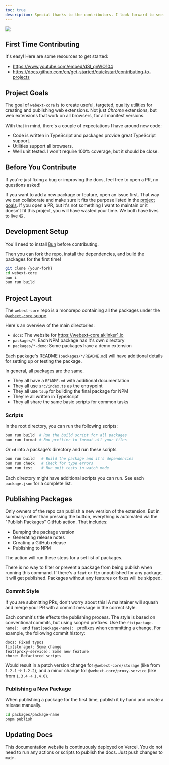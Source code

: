 ```yaml
---
toc: true
description: Special thanks to the contributors. I look forward to seeing you in the list!
---
```


<a href="https://github.com/aklinker1/webext-core/graphs/contributors">
  <img src="https://contrib.rocks/image?repo=aklinker1/webext-core" />
</a>

## First Time Contributing

It's easy! Here are some resources to get started:

- https://www.youtube.com/embed/dSl_qnWO104
- https://docs.github.com/en/get-started/quickstart/contributing-to-projects

## Project Goals

The goal of `webext-core` is to create useful, targeted, quality utilities for creating and publishing web extensions. Not just _Chrome_ extensions, but web extensions that work on all browsers, for all manifest versions.

With that in mind, there's a couple of expectations I have around new code:

- Code is written in TypeScript and packages provide great TypeScript support.
- Utilities support all browsers.
- Well unit tested. I won't require 100% coverage, but it should be close.

## Before You Contribute

If you're just fixing a bug or improving the docs, feel free to open a PR, no questions asked!

If you want to add a new package or feature, open an issue first. That way we can collaborate and make sure it fits the purpose listed in the [project goals](#project-goals). If you open a PR, but it's not something I want to maintain or it doesn't fit this project, you will have wasted your time. We both have lives to live :smiley:.

## Development Setup

You'll need to install [Bun](https://bun.sh) before contributing.

Then you can fork the repo, install the dependencies, and build the packages for the first time!

```bash
git clone {your-fork}
cd webext-core
bun i
bun run build
```

## Project Layout

The `webext-core` repo is a monorepo containing all the packages under the [`@webext-core` scope](https://www.npmjs.com/search?q=%40webext-core).

Here's an overview of the main directories:

- `docs`: The website for <https://webext-core.aklinker1.io>
- `packages/*`: Each NPM package has it's own directory
- `packages/*-demo`: Some packages have a demo extension

Each package's README (`packages/*/README.md`) will have additional details for setting up or testing the package.

In general, all packages are the same.

- They all have a `README.md` with additional documentation
- They all use `src/index.ts` as the entrypoint
- They all use `tsup` for building the final package for NPM
- They're all written in TypeScript
- They all share the same basic scripts for common tasks

### Scripts

In the root directory, you can run the following scripts:

```bash
bun run build  # Run the build script for all packages
bun run format # Run prettier to format all your files
```

Or `cd` into a package's directory and run these scripts

```bash
bun run build   # Build the package and it's dependencies
bun run check   # Check for type errors
bun run test    # Run unit tests in watch mode
```

Each directory might have additional scripts you can run. See each `package.json` for a complete list.

## Publishing Packages

Only owners of the repo can publish a new version of the extension. But in summary: other than pressing the button, everything is automated via the "Publish Packages" GitHub action. That includes:

- Bumping the package version
- Generating release notes
- Creating a GitHub release
- Publishing to NPM

The action will run these steps for a set list of packages.

There is no way to filter or prevent a package from being publish when running this command. If there's a `feat` or `fix` unpublished for any package, it will get published. Packages without any features or fixes will be skipped.

### Commit Style

If you are submitting PRs, don't worry about this! A maintainer will squash and merge your PR with a commit message in the correct style.

Each commit's title effects the publishing process. The style is based on conventional commits, but using scoped prefixes. Use the `fix(package-name): ` and `feat(package-name): ` prefixes when committing a change. For example, the following commit history:

```
docs: Fixed typos
fix(storage): Some change
feat(proxy-service): Some new feature
chore: Refactored scripts
```

Would result in a patch version change for `@webext-core/storage` (like from `1.2.1` &rarr; `1.2.2`), and a minor change for `@webext-core/proxy-service` (like from `1.3.4` &rarr; `1.4.0`).

### Publishing a New Package

When publishing a package for the first time, publish it by hand and create a release manually.

```bash
cd packages/package-name
pnpm publish
```

## Updating Docs

This documentation website is continuously deployed on Vercel. You do not need to run any actions or scripts to publish the docs. Just push changes to `main`.
